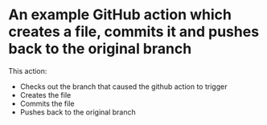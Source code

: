 # An example GitHub action which creates a file, commits it and pushes back to the original branch

This action:
- Checks out the branch that caused the github action to trigger
- Creates the file
- Commits the file
- Pushes back to the original branch
